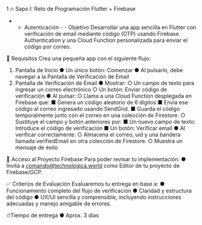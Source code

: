 
1
🔥 Sapo I: Reto de Programación Flutter + Firebase
-  -  Autenticación - -
Objetivo
Desarrollar una app sencilla en Flutter con verificación de email mediante código (OTP)
usando Firebase Authentication y una Cloud Function personalizada para enviar el
código por correo.

🎯 Requisitos
Crea una pequeña app con el siguiente flujo:
1. Pantalla de Inicio
●  Un único botón: Comenzar
●  Al pulsarlo, debe navegar a la Pantalla de Verificación de Email
2. Pantalla de Verificación de Email
●  Mostrar:
○  Un campo de texto para ingresar un correo electrónico
○  Un botón: Enviar código de verificación
●  Al pulsar:
○  Llama a una Cloud Function desplegada en Firebase que:
■  Genera un código aleatorio de 6 dígitos
■  Envía ese código al correo ingresado usando SendGrid.
■  Guarda el código temporalmente junto con el correo en una colección
de Firestore.
○  Sustituye el campo y botón anteriores por:
■  Un nuevo campo de texto: Introduce el código de
verificación
■  Un botón: Verificar email
●  Al verificar correctamente:
○  Almacena el correo, uid y una bandera llamada verifiedEmail en otra
colección de Firestore.
○  Muestra un mensaje de éxito

🔐 Acceso al Proyecto Firebase
Para poder revisar tu implementación:
●  Invita a comando@technologica.world como Editor de tu proyecto de
Firebase/GCP.

✅ Criterios de Evaluación
Evaluaremos tu entrega en base a:
●  Funcionamiento completo del flujo de verificación
●  Claridad y estructura del código
●  UX/UI sencilla y comprensible, incluyendo instrucciones adecuadas y manejo
amigable de errores.


⏱Tiempo de entrega
●  Aprox. 3 días
